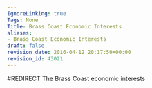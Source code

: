 ```yaml
---
IgnoreLinking: true
Tags: None
Title: Brass Coast Economic Interests
aliases:
- Brass_Coast_Economic_Interests
draft: false
revision_date: 2016-04-12 20:17:50+00:00
revision_id: 43021
---
```


#REDIRECT The Brass Coast economic interests